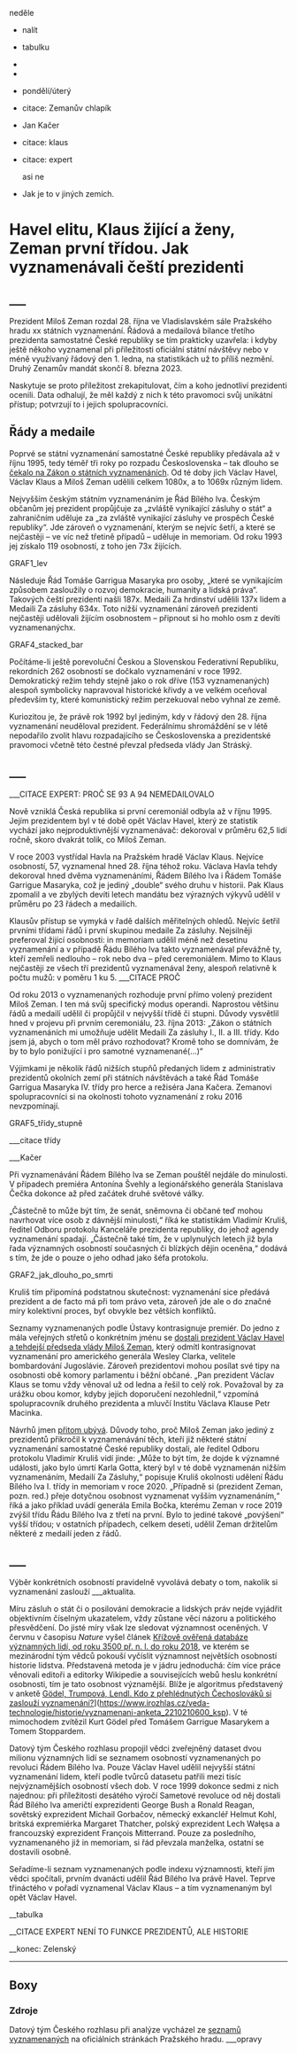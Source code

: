 neděle

- nalít

- tabulku
- 
- 
- pondělí/úterý

- citace: Zemanův chlapík

- Jan Kačer

- citace: klaus

- citace: expert

  

  asi ne

- Jak je to v jiných zemích.

# Havel elitu, Klaus žijící a ženy, Zeman první třídou. Jak vyznamenávali čeští prezidenti

## ___

Prezident Miloš Zeman rozdal 28. října ve Vladislavském sále Pražského hradu xx státních vyznamenání. Řádová a medailová bilance třetího prezidenta samostatné České republiky se tím prakticky uzavřela: i kdyby ještě někoho vyznamenal při příležitosti oficiální státní návštěvy nebo v méně využívaný řádový den 1. ledna, na statistikách už to příliš nezmění. Druhý Zenamův mandát skončí 8. března 2023.



Naskytuje se proto příležitost zrekapitulovat, čím a koho jednotliví prezidenti ocenili. Data odhalují, že měl každý z nich k této pravomoci svůj unikátní přístup; potvrzují to i jejich spolupracovníci.

## Řády a medaile

Poprvé se státní vyznamenání samostatné České republiky předávala až v říjnu 1995, tedy téměř tři roky po rozpadu Československa – tak dlouho se [čekalo na Zákon o státních vyznamenáních](https://www.idnes.cz/zpravy/domaci/statni-vyznamenani-aneb-havel-ma-smulu.A021024_224454_domaci_pol). Od té doby jich Václav Havel, Václav Klaus a Miloš Zeman udělili celkem 1080x, a to 1069x různým lidem.



Nejvyšším českým státním vyznamenáním je Řád Bílého lva. Českým občanům jej prezident propůjčuje za „zvláště vynikající zásluhy o stát“ a zahraničním uděluje za „za zvláště vynikající zásluhy ve prospěch České republiky“. Jde zároveň o vyznamenání, kterým se nejvíc šetří, a které se nejčastěji – ve víc než třetině případů – uděluje in memoriam. Od roku 1993 jej získalo 119 osobností, z toho jen 73x žijících.



GRAF1_lev



Následuje Řád Tomáše Garrigua Masaryka pro osoby, „které se vynikajícím způsobem zasloužily o rozvoj demokracie, humanity a lidská práva“. Takových čeští prezidenti našli 187x. Medaili Za hrdinství udělili 137x lidem a Medaili Za zásluhy 634x. Toto nižší vyznamenání zároveň prezidenti nejčastěji udělovali žijícím osobnostem – připnout si ho mohlo osm z devíti vyznamenanýchx.



GRAF4_stacked_bar



Počítáme-li ještě porevoluční Českou a Slovenskou Federativní Republiku, rekordních 262 osobností se dočkalo vyznamenání v roce 1992. Demokratický režim tehdy stejně jako o rok dříve (153 vyznamenaných) alespoň symbolicky napravoval historické křivdy a ve velkém oceňoval především ty, které komunistický režim perzekuoval nebo vyhnal ze země. 



Kuriozitou je, že právě rok 1992 byl jediným, kdy v řádový den 28. října vyznamenání neuděloval prezident. Federálnímu shromáždění se v létě nepodařilo zvolit hlavu rozpadajícího se Československa a prezidentské pravomoci včetně této čestné převzal předseda vlády Jan Stráský.

## ___

___CITACE EXPERT: PROČ SE 93 A 94 NEMEDAILOVALO



Nově vzniklá Česká republika si první ceremoniál odbyla až v říjnu 1995. Jejím prezidentem byl v té době opět Václav Havel, který ze statistik vychází jako nejproduktivnější vyznamenávač: dekoroval v průměru 62,5 lidí ročně, skoro dvakrát tolik, co Miloš Zeman.



V roce 2003 vystřídal Havla na Pražském hradě Václav Klaus. Nejvíce osobností, 57, vyznamenal hned 28. října téhož roku. Václava Havla tehdy dekoroval hned dvěma vyznamenáními, Řádem Bílého lva i Řádem Tomáše Garrigue Masaryka, což je jediný „double“ svého druhu v historii. Pak Klaus zpomalil a ve zbylých devíti letech mandátu bez výrazných výkyvů udělil v průměru po 23 řádech a medailích.



Klausův přístup se vymyká v řadě dalších měřitelných ohledů. Nejvíc šetřil prvními třídami řádů i první skupinou medaile Za zásluhy. Nejsilněji preferoval žijící osobnosti: in memoriam udělil méně než desetinu vyznamenání a v případě Řádu Bílého lva takto vyznamenával převážně ty, kteří zemřeli nedlouho – rok nebo dva – před ceremoniálem. Mimo to Klaus nejčastěji ze všech tří prezidentů vyznamenával ženy, alespoň relativně k počtu mužů: v poměru 1 ku 5. ___CITACE PROČ



Od roku 2013 o vyznamenaných rozhoduje první přímo volený prezident Miloš Zeman. I ten má svůj specifický modus operandi. Naprostou většinu řádů a medailí udělil či propůjčil v nejvyšší třídě či stupni. Důvody vysvětlil hned v projevu při prvním ceremoniálu, 23. října 2013: „Zákon o státních vyznamenáních mi umožňuje udělit Medaili Za zásluhy I., II. a III. třídy. Kdo jsem já, abych o tom měl právo rozhodovat? Kromě toho se domnívám, že by to bylo ponižující i pro samotné vyznamenané(…)“



Výjimkami je několik řádů nižších stupňů předaných lidem z administrativ prezidentů okolních zemí při státních návštěvách a také Řád Tomáše Garrigua Masaryka IV. třídy pro herce a režiséra Jana Kačera. Zemanovi spolupracovníci si na okolnosti tohoto vyznamenání z roku 2016 nevzpomínají.



GRAF5_třídy_stupně



___citace třídy



___Kačer



Při vyznamenávání Řádem Bílého lva se Zeman pouštěl nejdále do minulosti. V případech premiéra Antonína Švehly a legionářského generála Stanislava Čečka dokonce až před začátek druhé světové války.



„Částečně to může být tím, že senát, sněmovna či občané teď mohou navrhovat více osob z dávnější minulosti,“ říká ke statistikám Vladimír Kruliš, ředitel Odboru protokolu Kanceláře prezidenta republiky, do jehož agendy vyznamenání spadají. „Částečně také tím, že v uplynulých letech již byla řada významných osobností současných či blízkých dějin oceněna,“ dodává s tím, že jde o pouze o jeho odhad jako šéfa protokolu.



GRAF2_jak_dlouho_po_smrti



Kruliš tím připomíná podstatnou skutečnost: vyznamenání sice předává prezident a de facto má při tom právo veta, zároveň jde ale o do značné míry kolektivní proces, byť obvykle bez větších konfliktů.



Seznamy vyznamenaných podle Ústavy kontrasignuje premiér. Do jedno z mála veřejných střetů o konkrétním jménu se [dostali prezident Václav Havel a tehdejší předseda vlády Miloš Zeman](https://is.muni.cz/repo/1323486/Prezident_a_statni_vyznamenani.pdf), který odmítl kontrasignovat vyznamenání pro amerického generála Wesley Clarka, velitele bombardování Jugoslávie. Zároveň prezidentovi mohou posílat své tipy na osobnosti obě komory parlamentu i běžní občané. „Pan prezident Václav Klaus se tomu vždy věnoval už od ledna a řešil to celý rok. Považoval by za urážku obou komor, kdyby jejich doporučení nezohlednil,“ vzpomíná spolupracovník druhého prezidenta a mluvčí Institu Václava Klause Petr Macinka.



Návrhů jmen [přitom ubývá](https://www.idnes.cz/zpravy/domaci/statni-vyznamenani-navrhy-osobnosti-prezident-zeman.A220827_085250_domaci_wass). Důvody toho, proč Miloš Zeman jako jediný z prezidentů přikročil k vyznamenávání těch, kteří již některé státní vyznamenání samostatné České republiky dostali, ale ředitel Odboru protokolu Vladimír Kruliš vidí jinde: „Může to být tím, že dojde k významné události, jako bylo úmrtí Karla Gotta, který byl v té době vyznamenán nižším vyznamenáním, Medailí Za Zásluhy,“ popisuje Kruliš okolnosti udělení Řádu Bílého lva I. třídy in memoriam v roce 2020. „Případně si (prezident Zeman, pozn. red.) přeje dotyčnou osobnost vyznamenat vyšším vyznamenáním,“ říká a jako příklad uvádí generála Emila Bočka, kterému Zeman v roce 2019 zvýšil třídu Řádu Bílého lva z třetí na první. Bylo to jediné takové „povýšení“ vyšší třídou; v ostatních případech, celkem deseti, udělil Zeman držitelům některé z medailí jeden z řádů.

## ___

Výběr konkrétních osobností pravidelně vyvolává debaty o tom, nakolik si vyznamenání zaslouží ___aktualita. 



Míru zásluh o stát či o posilování demokracie a lidských práv nejde vyjádřit objektivním číselným ukazatelem, vždy zůstane věcí názoru a politického přesvědčení. Do jisté míry však lze sledovat významnost oceněných. V červnu v časopisu _Nature_ vyšel článek [Křížově ověřená databáze významných lidí, od roku 3500 př. n. l. do roku 2018](https://www.nature.com/articles/s41597-022-01369-4), ve kterém se mezinárodní tým vědců pokouší vyčíslit významnost největších osobností historie lidstva. Představená metoda je v jádru jednoduchá: čím více práce věnovali editoři a editorky Wikipedie a souvisejících webů heslu konkrétní osobnosti, tím je tato osobnost významější. Blíže je algoritmus představený v anketě [Gödel, Trumpová, Lendl. Kdo z přehlédnutých Čechoslováků si zaslouží vyznamenání?](https://www.irozhlas.cz/veda-technologie/historie/vyznamenani-anketa_2210210600_ksp)](https://www.irozhlas.cz/veda-technologie/historie/vyznamenani-anketa_2210210600_ksp). V té mimochodem zvítězil Kurt Gödel před Tomášem Garrigue Masarykem a Tomem Stoppardem.



Datový tým Českého rozhlasu propojil vědci zveřejněný dataset dvou milionu významných lidí se seznamem osobností vyznamenaných po revoluci Řádem Bílého lva. Pouze Václav Havel udělil nejvyšší státní vyznamenání lidem, kteří podle tvůrců datasetu patřili mezi tisíc nejvýznamějších osobností všech dob. V roce 1999 dokonce sedmi z nich najednou: při příležitosti desátého výročí Sametové revoluce od něj dostali Řád Bílého lva američtí exprezidenti George Bush a Ronald Reagan, sovětský exprezident Michail Gorbačov, německý exkancléř Helmut Kohl, britská expremiérka Margaret Thatcher, polský exprezident Lech Wałęsa a francouzský exprezident François Mitterrand. Pouze za posledního, vyznamenaného již in memoriam, si řád převzala manželka, ostatní se dostavili osobně.



Seřadíme-li seznam vyznamenaných podle indexu významnosti, kteří jim vědci spočítali, prvním dvanácti udělil Řád Bílého lva právě Havel. Teprve třináctého v pořadí vyznamenal Václav Klaus – a tím vyznamenaným byl opět Václav Havel. 



__tabulka



__CITACE EXPERT NENÍ TO FUNKCE PREZIDENTŮ, ALE HISTORIE



__konec: Zelenský



***

## Boxy

### Zdroje

Datový tým Českého rozhlasu při analýze vycházel ze [seznamů vyznamenaných](https://www.hrad.cz/cs/ceska-republika/statni-vyznamenani) na oficiálních stránkách Pražského hradu. ___opravy